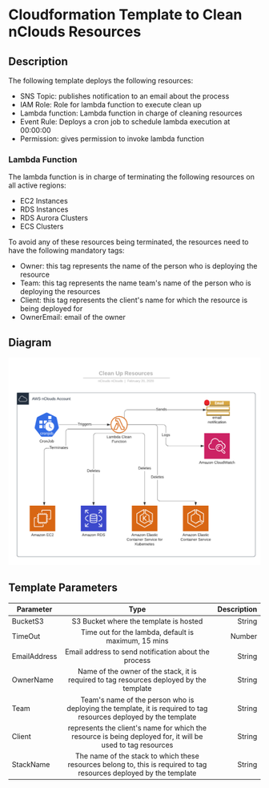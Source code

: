 # Cloudformation Template to Clean nClouds Resources

## Description
The following template deploys the following resources:

* SNS Topic: publishes notification to an email about the process
* IAM Role: Role for lambda function to execute clean up
* Lambda function: Lambda function in charge of cleaning resources
* Event Rule: Deploys a cron job to schedule lambda execution at 00:00:00
* Permission: gives permission to invoke lambda function

### Lambda Function
The lambda function is in charge of terminating the following resources on all active regions:

* EC2 Instances
* RDS Instances
* RDS Aurora Clusters
* ECS Clusters

To avoid any of these resources being terminated, the resources need to have the following mandatory tags:
* Owner: this tag represents the name of the person who is deploying the resource
* Team: this tag represents the name team's name of the person who is deploying the resources
* Client: this tag represents the client's name for which the resource is being deployed for
* OwnerEmail: email of the owner

## Diagram
<center>
    <img src="./Lambda/imgs/CleanUp-CF.png"/>
</center>

## Template Parameters
| Parameter        | Type           | Description  |
| ------------- |:-------------:| -----:|
| BucketS3      | S3 Bucket where the template is hosted | String |
| TimeOut     | Time out for the lambda, default is maximum, 15 mins      |   Number |
| EmailAddress | Email address to send notification about the process      |    String |
| OwnerName |  Name of the owner of the stack, it is required to tag resources deployed by the template   |    String |
| Team |  Team's name of the person who is deploying the template, it is required to tag resources deployed by the template    |    String |
| Client |  represents the client's name for which the resource is being deployed for, it will be used to tag resources  |    String |
| StackName |  The name of the stack to which these resources belong to, this is required to tag resources deployed by the template  |    String |
